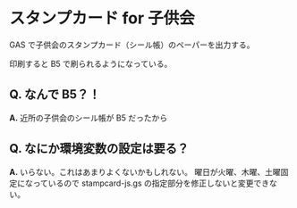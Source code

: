# スタンプカード for 子供会

GAS で子供会のスタンプカード（シール帳）のペーパーを出力する。

印刷すると B5 で刷られるようになっている。

## Q. なんで B5？！

**A.**  近所の子供会のシール帳が B5 だったから

## Q. なにか環境変数の設定は要る？

**A.** いらない。これはあまりよくないかもしれない。
曜日が火曜、木曜、土曜固定になっているので stampcard-js.gs の指定部分を修正しないと変更できない。

